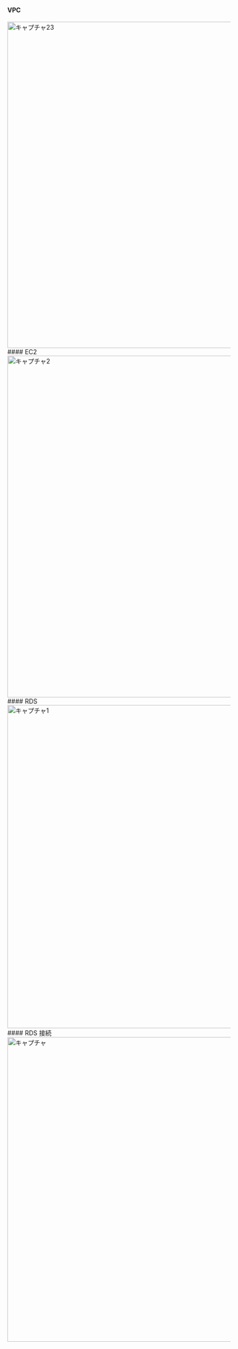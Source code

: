 
#### VPC
<img width="737" alt="キャプチャ23" src="https://user-images.githubusercontent.com/122083101/220622471-170f5954-751f-4436-b857-8999cf35a45d.PNG">
#### EC2
<img width="772" alt="キャプチャ2" src="https://user-images.githubusercontent.com/122083101/220622494-6463b5d9-76a1-408c-80c4-570250e24ef6.PNG">
#### RDS
<img width="730" alt="キャプチャ1" src="https://user-images.githubusercontent.com/122083101/220622501-96fe7d31-31dd-4903-9664-a446dce4a225.PNG">
#### RDS 接続
<img width="688" alt="キャプチャ" src="https://user-images.githubusercontent.com/122083101/220622511-5284ccd9-c0a4-4b86-b84d-6b907c7fe942.PNG">

